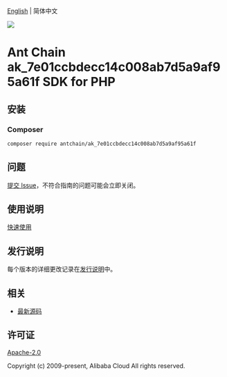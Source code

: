 [English](README.md) | 简体中文

![](https://aliyunsdk-pages.alicdn.com/icons/AlibabaCloud.svg)

# Ant Chain ak_7e01ccbdecc14c008ab7d5a9af95a61f SDK for PHP

## 安装

### Composer

```bash
composer require antchain/ak_7e01ccbdecc14c008ab7d5a9af95a61f
```

## 问题

[提交 Issue](https://github.com/alipay/antchain-openapi-prod-sdk/issues/new)，不符合指南的问题可能会立即关闭。

## 使用说明

[快速使用](https://github.com/alipay/antchain-openapi-prod-sdk)

## 发行说明

每个版本的详细更改记录在[发行说明](./ChangeLog.txt)中。

## 相关

* [最新源码](https://github.com/antchain-openapi-sdk-php)

## 许可证

[Apache-2.0](http://www.apache.org/licenses/LICENSE-2.0)

Copyright (c) 2009-present, Alibaba Cloud All rights reserved.
